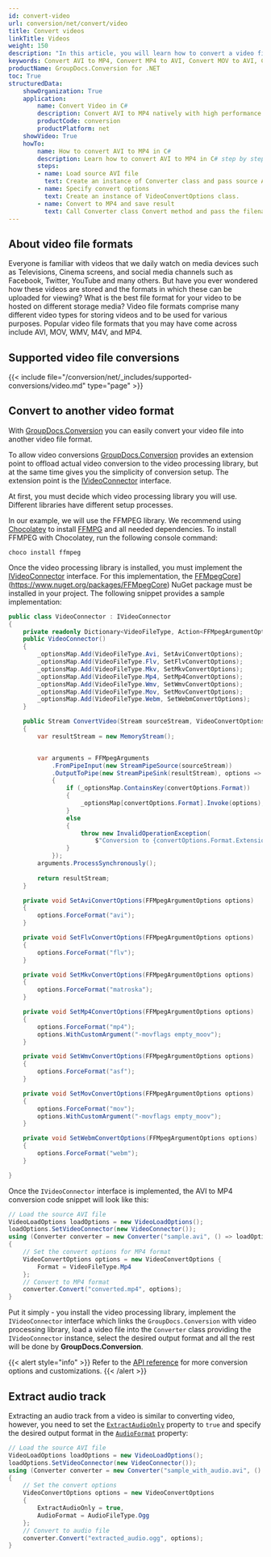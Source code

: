 ```yaml
---
id: convert-video
url: conversion/net/convert/video
title: Convert videos
linkTitle: Videos
weight: 150
description: "In this article, you will learn how to convert a video file to another video format with GroupDocs.Conversion for .NET."
keywords: Convert AVI to MP4, Convert MP4 to AVI, Convert MOV to AVI, Convert MOV, Convert MP3, Convert WMV
productName: GroupDocs.Conversion for .NET
toc: True
structuredData:
    showOrganization: True
    application:    
        name: Convert Video in C#    
        description: Convert AVI to MP4 natively with high performance using C# language and GroupDocs.Conversion for .NET APIs
        productCode: conversion
        productPlatform: net 
    showVideo: True
    howTo:
        name: How to convert AVI to MP4 in C# 
        description: Learn how to convert AVI to MP4 in C# step by step
        steps:
        - name: Load source AVI file 
          text: Create an instance of Converter class and pass source AVI file path as a constructor parameter. You may specify absolute or relative file paths as per your requirements. 
        - name: Specify convert options 
          text: Create an instance of VideoConvertOptions class.
        - name: Convert to MP4 and save result 
          text: Call Converter class Convert method and pass the filename for the converted MP4 file and the VideoConvertOptions object from the previous step as parameters.
---
```


## About video file formats

Everyone is familiar with videos that we daily watch on media devices such as Televisions, Cinema screens, and social media channels such as Facebook, Twitter, YouTube and many others. But have you ever wondered how these videos are stored and the formats in which these can be uploaded for viewing? What is the best file format for your video to be hosted on different storage media? Video file formats comprise many different video types for storing videos and to be used for various purposes. Popular video file formats that you may have come across include AVI, MOV, WMV, M4V, and MP4.

## Supported video file conversions

{{< include file="/conversion/net/_includes/supported-conversions/video.md" type="page" >}}

## Convert to another video format

With [GroupDocs.Conversion](https://products.groupdocs.com/conversion/net) you can easily convert your video file into another video file format.  

To allow video conversions [GroupDocs.Conversion](https://products.groupdocs.com/conversion/net) provides an extension point to offload actual video conversion to the video processing library, but at the same time gives you the simplicity of conversion setup. The extension point is the [IVideoConnector](https://reference.groupdocs.com/conversion/net/groupdocs.conversion.integration.video/ivideoconnector) interface. 

At first, you must decide which video processing library you will use. Different libraries have different setup processes.

In our example, we will use the FFMPEG library. We recommend using [Chocolatey](https://chocolatey.org/) to install [FFMPG](https://ffmpeg.org/) and all needed dependencies. 
To install FFMPEG with Chocolatey, run the following console command:
```shell
choco install ffmpeg
```

Once the video processing library is installed, you must implement the [IVideoConnector](https://reference.groupdocs.com/conversion/net/groupdocs.conversion.integration.video/ivideoconnector) interface. For this implementation, the [FFMpegCore](https://www.nuget.org/packages/FFMpegCore)](https://www.nuget.org/packages/FFMpegCore) NuGet package must be installed in your project. The following snippet provides a sample implementation:

```csharp
public class VideoConnector : IVideoConnector
{
    private readonly Dictionary<VideoFileType, Action<FFMpegArgumentOptions>> _optionsMap = new();
    public VideoConnector()
    {
        _optionsMap.Add(VideoFileType.Avi, SetAviConvertOptions);
        _optionsMap.Add(VideoFileType.Flv, SetFlvConvertOptions);
        _optionsMap.Add(VideoFileType.Mkv, SetMkvConvertOptions);
        _optionsMap.Add(VideoFileType.Mp4, SetMp4ConvertOptions);
        _optionsMap.Add(VideoFileType.Wmv, SetWmvConvertOptions);
        _optionsMap.Add(VideoFileType.Mov, SetMovConvertOptions);
        _optionsMap.Add(VideoFileType.Webm, SetWebmConvertOptions);
    }

    public Stream ConvertVideo(Stream sourceStream, VideoConvertOptions convertOptions)
    { 
        var resultStream = new MemoryStream();


        var arguments = FFMpegArguments
            .FromPipeInput(new StreamPipeSource(sourceStream))
            .OutputToPipe(new StreamPipeSink(resultStream), options =>
            {
                if (_optionsMap.ContainsKey(convertOptions.Format))
                {
                    _optionsMap[convertOptions.Format].Invoke(options);
                }
                else
                {
                    throw new InvalidOperationException(
                        $"Conversion to {convertOptions.Format.Extension} is not supported at the moment");
                }
            });
        arguments.ProcessSynchronously();
            
        return resultStream;
    }

    private void SetAviConvertOptions(FFMpegArgumentOptions options)
    {
        options.ForceFormat("avi");
    }

    private void SetFlvConvertOptions(FFMpegArgumentOptions options)
    {
        options.ForceFormat("flv");
    }

    private void SetMkvConvertOptions(FFMpegArgumentOptions options)
    {
        options.ForceFormat("matroska");
    }

    private void SetMp4ConvertOptions(FFMpegArgumentOptions options)
    {
        options.ForceFormat("mp4");
        options.WithCustomArgument("-movflags empty_moov");
    }

    private void SetWmvConvertOptions(FFMpegArgumentOptions options)
    {
        options.ForceFormat("asf");
    }

    private void SetMovConvertOptions(FFMpegArgumentOptions options)
    {
        options.ForceFormat("mov");
        options.WithCustomArgument("-movflags empty_moov");
    }

    private void SetWebmConvertOptions(FFMpegArgumentOptions options)
    {
        options.ForceFormat("webm");
    }

}
```

Once the `IVideoConnector` interface is implemented, the AVI to MP4 conversion code snippet will look like this:

```csharp
// Load the source AVI file
VideoLoadOptions loadOptions = new VideoLoadOptions();
loadOptions.SetVideoConnector(new VideoConnector());
using (Converter converter = new Converter("sample.avi", () => loadOptions))
{
    // Set the convert options for MP4 format
    VideoConvertOptions options = new VideoConvertOptions {
        Format = VideoFileType.Mp4
    };
    // Convert to MP4 format
    converter.Convert("converted.mp4", options);
}
```

Put it simply - you install the video processing library, implement the `IVideoConnector` interface which links the `GroupDocs.Conversion` with video processing library, load a video file into the `Converter` class providing the `IVideoConnector` instance, select the desired output format and all the rest will be done by **GroupDocs.Conversion**.  

{{< alert style="info" >}}
Refer to the [API reference](https://reference.groupdocs.com/conversion/net/groupdocs.conversion.options.convert) for more conversion options and customizations.
{{< /alert >}}

## Extract audio track
Extracting an audio track from a video is similar to converting video, however, you need to set the [`ExtractAudioOnly`](https://reference.groupdocs.com/conversion/net/groupdocs.conversion.options.convert/videoconvertoptions/extractaudioonly/) property to `true` and specify the desired output format in the [`AudioFormat`](https://reference.groupdocs.com/conversion/net/groupdocs.conversion.options.convert/videoconvertoptions/audioformat/) property:

```csharp
// Load the source AVI file
VideoLoadOptions loadOptions = new VideoLoadOptions();
loadOptions.SetVideoConnector(new VideoConnector());
using (Converter converter = new Converter("sample_with_audio.avi", () => loadOptions))
{
    // Set the convert options
    VideoConvertOptions options = new VideoConvertOptions
    {
        ExtractAudioOnly = true,
        AudioFormat = AudioFileType.Ogg
    };
    // Convert to audio file
    converter.Convert("extracted_audio.ogg", options);
}
```